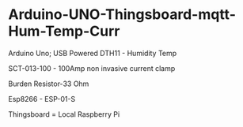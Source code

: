 # Arduino-UNO-Thingsboard-mqtt-Hum-Temp-Curr

Arduino Uno;
USB Powered
DTH11 - Humidity Temp

SCT-013-100 - 100Amp non invasive current clamp

Burden Resistor-33 Ohm

Esp8266 - ESP-01-S

Thingsboard = Local Raspberry Pi
